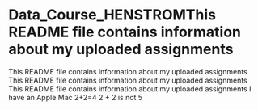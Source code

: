 # Data_Course_HENSTROMThis README file contains information about my uploaded assignments
This README file contains information about my uploaded assignments
This README file contains information about my uploaded assignments
This README file contains information about my uploaded assignments
I have an Apple Mac
2+2=4
2 + 2 is not 5
